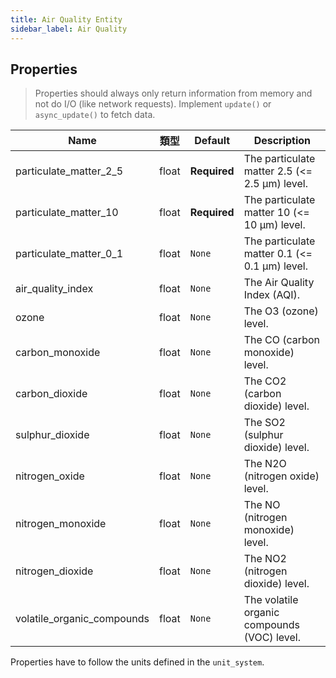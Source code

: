 ```yaml
---
title: Air Quality Entity
sidebar_label: Air Quality
---
```


## Properties

> Properties should always only return information from memory and not do I/O (like network requests). Implement `update()` or `async_update()` to fetch data.

| Name                         | 類型    | Default      | Description                                   |
| ---------------------------- | ----- | ------------ | --------------------------------------------- |
| particulate_matter_2_5     | float | **Required** | The particulate matter 2.5 (<= 2.5 μm) level. |
| particulate_matter_10      | float | **Required** | The particulate matter 10 (<= 10 μm) level.   |
| particulate_matter_0_1     | float | `None`       | The particulate matter 0.1 (<= 0.1 μm) level. |
| air_quality_index          | float | `None`       | The Air Quality Index (AQI).                  |
| ozone                        | float | `None`       | The O3 (ozone) level.                         |
| carbon_monoxide              | float | `None`       | The CO (carbon monoxide) level.               |
| carbon_dioxide               | float | `None`       | The CO2 (carbon dioxide) level.               |
| sulphur_dioxide              | float | `None`       | The SO2 (sulphur dioxide) level.              |
| nitrogen_oxide               | float | `None`       | The N2O (nitrogen oxide) level.               |
| nitrogen_monoxide            | float | `None`       | The NO (nitrogen monoxide) level.             |
| nitrogen_dioxide             | float | `None`       | The NO2 (nitrogen dioxide) level.             |
| volatile_organic_compounds | float | `None`       | The volatile organic compounds (VOC) level.   |

Properties have to follow the units defined in the `unit_system`.